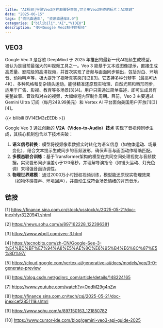 ```yaml
---
title: "AI视频|谷歌Veo3正在颠覆好莱坞,完全用Veo3制作的短片：AI穿越"
date: "2025-06-15"
tags: ["资讯直通车", "资讯直通车8.0"]
categories: ["bilibili","AI","VIDEO"]
description: "使用Google Veo3制作的视频"
---
```


## VEO3

Google Veo 3 是谷歌 DeepMind 于 2025 年推出的最新一代AI视频生成模型，被认为是目前最强大的AI视频工具之一。Veo 3 能基于文本或图像提示，直接生成高质量、影院级的高清视频，并首次实现了音频与画面同步输出，包括对白、环境音、动物叫声等，极大提升了视听真实感[1][2][3]。它支持多种分辨率（最高可达4K）、多种风格和复杂镜头运动，能够精准还原现实物理、自然光照和唇形同步，适用于广告、影视、教育等多场景[3][4]。用户只需通过简单描述，即可生成具有完整故事、音效和对白的视频，大幅缩短内容制作周期。目前，Veo 3 主要通过 Gemini Ultra 订阅（每月249.99美元）和 Vertex AI 平台面向美国用户开放[1][3][4]。


{{< bilibili BV14EM3zEEDb >}}

Google Veo 3 通过创新的 **V2A（Video-to-Audio）技术** 实现了音视频同步生成，其核心机制包含以下技术突破：  
1. **语义信号转换**：模型将视频像素数据实时转化为语义信息（如物体运动、场景变化），结合文本提示生成同步的音频波形，确保声音与画面动作精确匹配。  
2. **多模态联合训练**：基于Transformer架构的模型在共同空间处理视觉与音频数据，实现唇形同步误差小于120毫秒，并理解导演指令（如镜头运动、灯光色调）来增强音画协调性。  
3. **物理世界建模**：通过2000万小时授权视频训练，模型能还原现实物理效果（如物体碰撞声、环境回声），并自动生成符合场景情绪的背景音乐。  

## 链接

[1] https://finance.sina.com.cn/stock/usstock/c/2025-05-21/doc-inexhfyr3220941.shtml

[2] https://news.sohu.com/a/897162228_122396381

[3] https://www.wbolt.com/veo-3.html

[4] https://tecnobits.com/zh-CN/Google-See-3-%E4%BD%BF%E7%94%A8%E5%AE%8C%E6%95%B4%E6%8C%87%E5%8D%97/

[5] https://cloud.google.com/vertex-ai/generative-ai/docs/models/veo/3-0-generate-preview

[6] https://blog.csdn.net/gdjnrc_com/article/details/148224165

[7] https://www.youtube.com/watch?v=OqdM29g4nZw

[8] https://finance.sina.com.cn/tech/csj/2025-05-21/doc-inexicef2851119.shtml

[9] https://www.sohu.com/a/897150163_121850782

[10] https://www.cursor-ide.com/blog/gemini-veo3-api-guide-2025